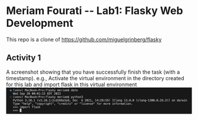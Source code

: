 # Meriam Fourati -- Lab1: Flasky Web Development
This repo is a clone of https://github.com/miguelgrinberg/flasky 
## Activity 1
A screenshot showing that you have successfully finish the task (with a timestamp).
e.g., Activate the virtual environment in the directory created for this lab and import flask in this
virtual environment
![](screenshots/activity1.png)